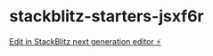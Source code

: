 # stackblitz-starters-jsxf6r

[Edit in StackBlitz next generation editor ⚡️](https://stackblitz.com/~/github.com/Nicessly/stackblitz-starters-jsxf6r)
